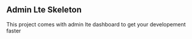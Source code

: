 
## Admin Lte Skeleton

This project comes with admin lte dashboard to get your developement faster
